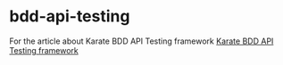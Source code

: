 # bdd-api-testing

For the article about Karate BDD API Testing framework [Karate BDD API Testing framework](https://apiumhub.com/tech-blog-barcelona/karate-framework-api-tests/)


